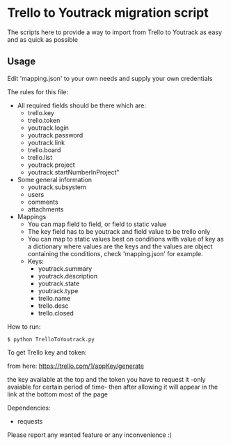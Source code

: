 # Trello to Youtrack migration script

The scripts here to provide a way to import from Trello to Youtrack as easy and as quick as possible

## Usage

Edit 'mapping.json' to your own needs and supply your own credentials

The rules for this file:
- All required fields should be there which are:
    - trello.key
    - trello.token
    - youtrack.login
    - youtrack.password
    - youtrack.link
    - trello.board
    - trello.list
    - youtrack.project
    - youtrack.startNumberInProject"
- Some general information
    - youtrack.subsystem
    - users
    - comments
    - attachments
- Mappings
    - You can map field to field, or field to static value
    - The key field has to be youtrack and field value to be trello only
    - You can map to static values best on conditions with value of key as a dictionary
where values are the keys and the values are object containing the conditions, check 'mapping.json' for example.
    - Keys:
        - youtrack.summary
        - youtrack.description
        - youtrack.state
        - youtrack.type
        - trello.name
        - trello.desc
        - trello.closed

How to run:

	$ python TrelloToYoutrack.py



To get Trello key and token:

from here: https://trello.com/1/appKey/generate

the key available at the top and the token you have to request it -only avaiable for certain period of time-
then after allowing it will appear in the link at the bottom most of the page

Dependencies:

- requests


Please report any wanted feature or any inconvenience :)
